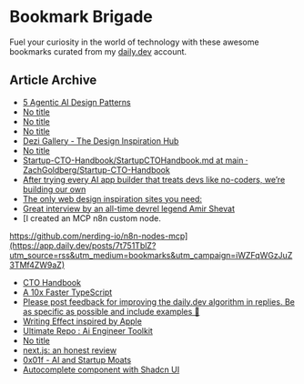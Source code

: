 # Bookmark Brigade
Fuel your curiosity in the world of technology with these awesome bookmarks curated from my [daily.dev](https://app.daily.dev/Anmol-Baranwal) account.

## Article Archive

<!-- DAILY-DEV-BOOKMARKS:START -->
- [5 Agentic AI Design Patterns](https://app.daily.dev/posts/nK1fTkLKv?utm_source=rss&utm_medium=bookmarks&utm_campaign=iWZFqWGzJuZ3TMf4ZW9aZ)
- [No title](https://app.daily.dev/posts/wB0Ayq4Vt?utm_source=rss&utm_medium=bookmarks&utm_campaign=iWZFqWGzJuZ3TMf4ZW9aZ)
- [No title](https://app.daily.dev/posts/BTb2wUjXa?utm_source=rss&utm_medium=bookmarks&utm_campaign=iWZFqWGzJuZ3TMf4ZW9aZ)
- [No title](https://app.daily.dev/posts/xUgrNl8Uq?utm_source=rss&utm_medium=bookmarks&utm_campaign=iWZFqWGzJuZ3TMf4ZW9aZ)
- [Dezi Gallery - The Design Inspiration Hub](https://app.daily.dev/posts/5LaW8CSTr?utm_source=rss&utm_medium=bookmarks&utm_campaign=iWZFqWGzJuZ3TMf4ZW9aZ)
- [No title](https://app.daily.dev/posts/sPOm16dIk?utm_source=rss&utm_medium=bookmarks&utm_campaign=iWZFqWGzJuZ3TMf4ZW9aZ)
- [Startup-CTO-Handbook/StartupCTOHandbook.md at main · ZachGoldberg/Startup-CTO-Handbook](https://app.daily.dev/posts/xnqiGpyR1?utm_source=rss&utm_medium=bookmarks&utm_campaign=iWZFqWGzJuZ3TMf4ZW9aZ)
- [After trying every AI app builder that treats devs like no-coders, we’re building our own](https://app.daily.dev/posts/SEws7e3Wg?utm_source=rss&utm_medium=bookmarks&utm_campaign=iWZFqWGzJuZ3TMf4ZW9aZ)
- [The only web design inspiration sites you need:](https://app.daily.dev/posts/GZxQxYsX0?utm_source=rss&utm_medium=bookmarks&utm_campaign=iWZFqWGzJuZ3TMf4ZW9aZ)
- [Great interview by an all-time devrel legend Amir Shevat](https://app.daily.dev/posts/mDHqpmbIq?utm_source=rss&utm_medium=bookmarks&utm_campaign=iWZFqWGzJuZ3TMf4ZW9aZ)
- [I created an MCP n8n custom node. 

https://github.com/nerding-io/n8n-nodes-mcp](https://app.daily.dev/posts/7t751TblZ?utm_source=rss&utm_medium=bookmarks&utm_campaign=iWZFqWGzJuZ3TMf4ZW9aZ)
- [CTO Handbook](https://app.daily.dev/posts/BykQ6djeT?utm_source=rss&utm_medium=bookmarks&utm_campaign=iWZFqWGzJuZ3TMf4ZW9aZ)
- [A 10x Faster TypeScript](https://app.daily.dev/posts/uvKh8eu8R?utm_source=rss&utm_medium=bookmarks&utm_campaign=iWZFqWGzJuZ3TMf4ZW9aZ)
- [Please post feedback for improving the daily.dev algorithm in replies. Be as specific as possible and include examples 🙌](https://app.daily.dev/posts/0tIVp59GF?utm_source=rss&utm_medium=bookmarks&utm_campaign=iWZFqWGzJuZ3TMf4ZW9aZ)
- [Writing Effect inspired by Apple](https://app.daily.dev/posts/lwpoAPBxm?utm_source=rss&utm_medium=bookmarks&utm_campaign=iWZFqWGzJuZ3TMf4ZW9aZ)
- [Ultimate Repo : Ai Engineer Toolkit](https://app.daily.dev/posts/kaJcvLLRS?utm_source=rss&utm_medium=bookmarks&utm_campaign=iWZFqWGzJuZ3TMf4ZW9aZ)
- [No title](https://app.daily.dev/posts/s3dU7ST8h?utm_source=rss&utm_medium=bookmarks&utm_campaign=iWZFqWGzJuZ3TMf4ZW9aZ)
- [next.js: an honest review](https://app.daily.dev/posts/WjSwFiurC?utm_source=rss&utm_medium=bookmarks&utm_campaign=iWZFqWGzJuZ3TMf4ZW9aZ)
- [0x01f - AI and Startup Moats](https://app.daily.dev/posts/2ihR6jM5D?utm_source=rss&utm_medium=bookmarks&utm_campaign=iWZFqWGzJuZ3TMf4ZW9aZ)
- [Autocomplete component with Shadcn UI](https://app.daily.dev/posts/mvRNcjhAk?utm_source=rss&utm_medium=bookmarks&utm_campaign=iWZFqWGzJuZ3TMf4ZW9aZ)
<!-- DAILY-DEV-BOOKMARKS:END -->
